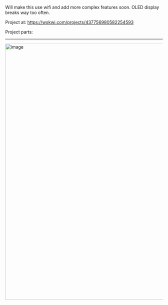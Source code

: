 Will make this use wifi and add more complex features soon. OLED display breaks way too often.

Project at: https://wokwi.com/projects/437756980582254593

Project parts:
<hr>
<img width="1600" height="818" alt="image" src="https://github.com/user-attachments/assets/1bbea495-374b-4593-a27e-563833bf53b3" />
